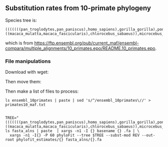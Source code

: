 ## Substitution rates from 10-primate phylogeny

Species tree is:

    (((((((pan_troglodytes,pan_paniscus),homo_sapiens),gorilla_gorilla),pongo_abelii),nomascus_leucogenys),((macaca_mulatta,macaca_fascicularis),chlorocebus_sabaeus)),microcebus_murinus);

which is from https://ftp.ensembl.org/pub/current_maf/ensembl-compara/multiple_alignments/10_primates.epo/README.10_primates.epo.

### File manipulations

Download with wget:

Then move them:

Then make a list of files to process:

    ls ensembl_10primates | paste | sed 's/^/ensembl_10primates\//' > primates10_maf.txt


    TREE="(((((((pan_troglodytes,pan_paniscus),homo_sapiens),gorilla_gorilla),pongo_abelii),nomascus_leucogenys),((macaca_mulatta,macaca_fascicularis),chlorocebus_sabaeus)),microcebus_murinus);"
    ls fasta_alns | paste  | xargs -n1 -I {} basename {} .fa | \
      xargs -n1 -I{} -P 60 phyloFit --tree $TREE --subst-mod REV --out-root phylofit_estimates/{} fasta_alns/{}.fa
